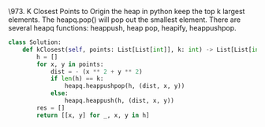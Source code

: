 \973. K Closest Points to Origin
the heap in python keep the top k largest elements. The heapq.pop() will pop out the smallest element. There are several heapq functions: heappush, heap pop, heapify, heappushpop.

```python
class Solution:
    def kClosest(self, points: List[List[int]], k: int) -> List[List[int]]:
        h = []
        for x, y in points:
            dist = - (x ** 2 + y ** 2)
            if len(h) == k:
                heapq.heappushpop(h, (dist, x, y))
            else:
                heapq.heappush(h, (dist, x, y))
        res = []
        return [[x, y] for _, x, y in h]
```

